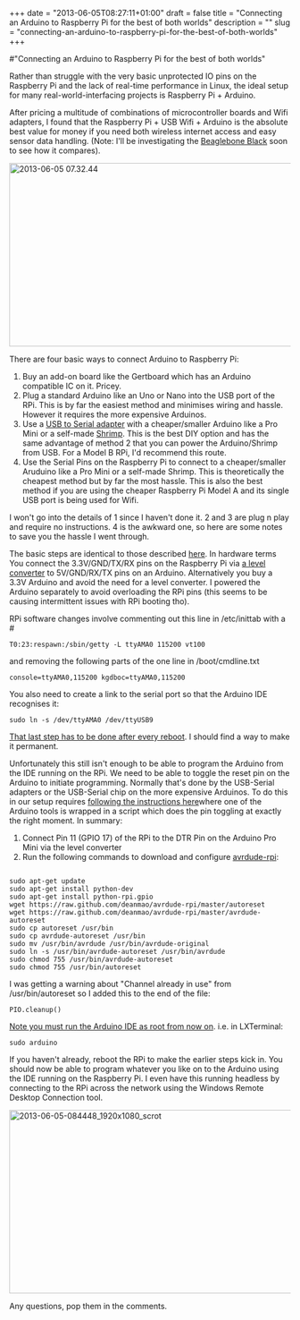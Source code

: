 +++
date = "2013-06-05T08:27:11+01:00"
draft = false
title = "Connecting an Arduino to Raspberry Pi for the best of both worlds"
description = ""
slug = "connecting-an-arduino-to-raspberry-pi-for-the-best-of-both-worlds"
+++

#"Connecting an Arduino to Raspberry Pi for the best of both worlds"

Rather than struggle with the very basic unprotected IO pins on the Raspberry Pi and the lack of real-time performance in Linux, the ideal setup for many real-world-interfacing projects is Raspberry Pi + Arduino.

After pricing a multitude of combinations of microcontroller boards and Wifi adapters, I found that the Raspberry Pi + USB Wifi + Arduino is the absolute best value for money if you need both wireless internet access and easy sensor data handling. (Note: I'll be investigating the <a href="http://beagleboard.org/Products/BeagleBone%20Black">Beaglebone Black</a> soon to see how it compares).

<a href="https://s3-eu-west-1.amazonaws.com/conoroneill.net/wp-content/uploads/2013/06/2013-06-05-07.32.44.jpg"><img class="aligncenter size-large wp-image-1088" alt="2013-06-05 07.32.44" src="https://s3-eu-west-1.amazonaws.com/conoroneill.net/wp-content/uploads/2013/06/2013-06-05-07.32.44-1024x576.jpg" width="584" height="328" /></a>

There are four basic ways to connect Arduino to Raspberry Pi:
<ol>
	<li><span style="line-height: 15px;">Buy an add-on board like the Gertboard which has an Arduino compatible IC on it. Pricey.</span></li>
	<li>Plug a standard Arduino like an Uno or Nano into the USB port of the RPi. This is by far the easiest method and minimises wiring and hassle. However it requires the more expensive Arduinos.</li>
	<li>Use a <a href="http://cgi.ebay.co.uk/ws/eBayISAPI.dll?ViewItem&amp;item=250893154137&amp;ssPageName=ADME:L:OU:IE:3160">USB to Serial adapter</a> with a cheaper/smaller Arduino like a Pro Mini or a self-made <a href="http://shrimping.it/blog/">Shrimp</a>. This is the best DIY option and has the same advantage of method 2 that you can power the Arduino/Shrimp from USB. For a Model B RPi, I'd recommend this route.</li>
	<li>Use the Serial Pins on the Raspberry Pi to connect to a cheaper/smaller Aruduino like a Pro Mini or a self-made Shrimp. This is theoretically the cheapest method but by far the most hassle. This is also the best method if you are using the cheaper Raspberry Pi Model A and its single USB port is being used for Wifi.</li>
</ol>
I won't go into the details of 1 since I haven't done it. 2 and 3 are plug n play and require no instructions. 4 is the awkward one, so here are some notes to save you the hassle I went through.

The basic steps are identical to those described <a href="http://blog.oscarliang.net/raspberry-pi-and-arduino-connected-serial-gpio/">here</a>. In hardware terms You connect the 3.3V/GND/TX/RX pins on the Raspberry Pi via <a href="http://dx.com/p/jy-mcu-5v-3v-iic-uart-spi-level-4-way-converter-module-adapter-178286?Utm_rid=73941134&Utm_source=affiliate">a level converter</a> to 5V/GND/RX/TX pins on an Arduino. Alternatively you buy a 3.3V Arduino and avoid the need for a level converter. I powered the Arduino separately to avoid overloading the RPi pins (this seems to be causing intermittent issues with RPi booting tho).

RPi software changes involve commenting out this line in /etc/inittab with a #
<pre><code class="language-bash">T0:23:respawn:/sbin/getty -L ttyAMA0 115200 vt100</code></pre>
and removing the following parts of the one line in /boot/cmdline.txt
<pre><code class="language-bash">console=ttyAMA0,115200 kgdboc=ttyAMA0,115200</code></pre>
You also need to create a link to the serial port so that the Arduino IDE recognises it:
<pre><code class="language-bash">sudo ln -s /dev/ttyAMA0 /dev/ttyUSB9</code></pre>
<span style="text-decoration: underline;">That last step has to be done after every reboot</span>. I should find a way to make it permanent.

Unfortunately this still isn't enough to be able to program the Arduino from the IDE running on the RPi. We need to be able to toggle the reset pin on the Arduino to initiate programming. Normally that's done by the USB-Serial adapters or the USB-Serial chip on the more expensive Arduinos. To do this in our setup requires <a href="http://www.deanmao.com/2012/08/12/fixing-the-dtr-pin/">following the instructions here</a>where one of the Arduino tools is wrapped in a script which does the pin toggling at exactly the right moment. In summary:
<ol>
	<li><span style="line-height: 15px;">Connect Pin 11 (GPIO 17) of the RPi to the DTR Pin on the Arduino Pro Mini via the level converter</span></li>
	<li>Run the following commands to download and configure <a href="https://github.com/deanmao/avrdude-rpi">avrdude-rpi</a>:</li>
</ol>
<pre><code class="language-bash">
sudo apt-get update
sudo apt-get install python-dev
sudo apt-get install python-rpi.gpio
wget https://raw.github.com/deanmao/avrdude-rpi/master/autoreset
wget https://raw.github.com/deanmao/avrdude-rpi/master/avrdude-autoreset
sudo cp autoreset /usr/bin
sudo cp avrdude-autoreset /usr/bin
sudo mv /usr/bin/avrdude /usr/bin/avrdude-original
sudo ln -s /usr/bin/avrdude-autoreset /usr/bin/avrdude
sudo chmod 755 /usr/bin/avrdude-autoreset
sudo chmod 755 /usr/bin/autoreset
</code></pre>

I was getting a warning about "Channel already in use" from /usr/bin/autoreset so I added this to the end of the file:
<pre><code class="language-bash">PIO.cleanup()</code></pre>
<span style="text-decoration: underline;">Note you must run the Arduino IDE as root from now on</span>. i.e. in LXTerminal:
<pre><code class="language-bash">sudo arduino</code></pre>
If you haven't already, reboot the RPi to make the earlier steps kick in. You should now be able to program whatever you like on to the Arduino using the IDE running on the Raspberry Pi. I even have this running headless by connecting to the RPi across the network using the Windows Remote Desktop Connection tool.

<a href="https://s3-eu-west-1.amazonaws.com/conoroneill.net/wp-content/uploads/2013/06/2013-06-05-084448_1920x1080_scrot.png"><img class="aligncenter size-large wp-image-1092" alt="2013-06-05-084448_1920x1080_scrot" src="https://s3-eu-west-1.amazonaws.com/conoroneill.net/wp-content/uploads/2013/06/2013-06-05-084448_1920x1080_scrot-1024x576.png" width="584" height="328" /></a>

Any questions, pop them in the comments.